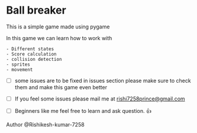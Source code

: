 # Ball breaker
This is a simple game made using pygame

In this game we can learn how to work with 
```
- Different states
- Score calculation
- collision detection 
- sprites
- movement
```
- [ ] some issues are to be fixed in issues section please make sure to check them and make this game even better
- [ ] If you feel some issues please mail me at [rishi7258prince@gmail.com](mailto:rishi7258prince@gmail.com)
- [ ] Beginners like me feel free to learn and ask question. :+1:


Author @Rishikesh-kumar-7258